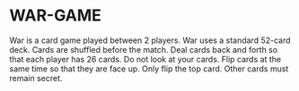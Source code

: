 # WAR-GAME
War is a card game played between 2 players. War uses a standard 52-card deck. Cards are shuffled before the match. Deal cards back and forth so that each player has 26 cards. Do not look at your cards.  Flip cards at the same time so that they are face up. Only flip the top card. Other cards must remain secret. 

